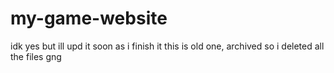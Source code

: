 # my-game-website
idk yes but ill upd it soon as i finish it
this is old one, archived so i deleted all the files gng

